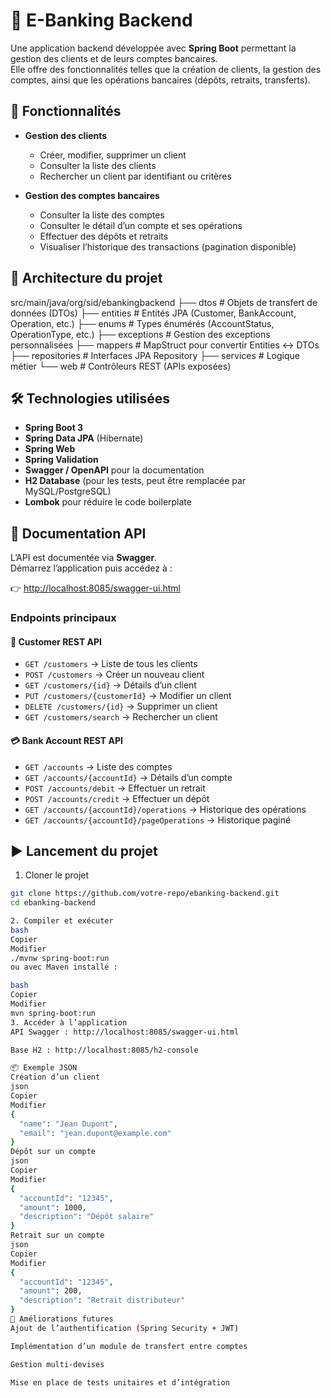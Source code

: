# 🏦 E-Banking Backend

Une application backend développée avec **Spring Boot** permettant la gestion des clients et de leurs comptes bancaires.  
Elle offre des fonctionnalités telles que la création de clients, la gestion des comptes, ainsi que les opérations bancaires (dépôts, retraits, transferts).  

## 🚀 Fonctionnalités

- **Gestion des clients**  
  - Créer, modifier, supprimer un client  
  - Consulter la liste des clients  
  - Rechercher un client par identifiant ou critères  

- **Gestion des comptes bancaires**  
  - Consulter la liste des comptes  
  - Consulter le détail d’un compte et ses opérations  
  - Effectuer des dépôts et retraits  
  - Visualiser l’historique des transactions (pagination disponible)

## 📌 Architecture du projet

src/main/java/org/sid/ebankingbackend
├── dtos # Objets de transfert de données (DTOs)
├── entities # Entités JPA (Customer, BankAccount, Operation, etc.)
├── enums # Types énumérés (AccountStatus, OperationType, etc.)
├── exceptions # Gestion des exceptions personnalisées
├── mappers # MapStruct pour convertir Entities ↔ DTOs
├── repositories # Interfaces JPA Repository
├── services # Logique métier
└── web # Contrôleurs REST (APIs exposées) 



## 🛠️ Technologies utilisées

- **Spring Boot 3**
- **Spring Data JPA** (Hibernate)
- **Spring Web**
- **Spring Validation**
- **Swagger / OpenAPI** pour la documentation
- **H2 Database** (pour les tests, peut être remplacée par MySQL/PostgreSQL)
- **Lombok** pour réduire le code boilerplate

## 📖 Documentation API

L’API est documentée via **Swagger**.  
Démarrez l’application puis accédez à :

👉 [http://localhost:8085/swagger-ui.html](http://localhost:8085/swagger-ui.html)

### Endpoints principaux

#### 👤 Customer REST API
- `GET /customers` → Liste de tous les clients  
- `POST /customers` → Créer un nouveau client  
- `GET /customers/{id}` → Détails d’un client  
- `PUT /customers/{customerId}` → Modifier un client  
- `DELETE /customers/{id}` → Supprimer un client  
- `GET /customers/search` → Rechercher un client  

#### 💳 Bank Account REST API
- `GET /accounts` → Liste des comptes  
- `GET /accounts/{accountId}` → Détails d’un compte  
- `POST /accounts/debit` → Effectuer un retrait  
- `POST /accounts/credit` → Effectuer un dépôt  
- `GET /accounts/{accountId}/operations` → Historique des opérations  
- `GET /accounts/{accountId}/pageOperations` → Historique paginé  

## ▶️ Lancement du projet

1. Cloner le projet
```bash
git clone https://github.com/votre-repo/ebanking-backend.git
cd ebanking-backend

2. Compiler et exécuter
bash
Copier
Modifier
./mvnw spring-boot:run
ou avec Maven installé :

bash
Copier
Modifier
mvn spring-boot:run
3. Accéder à l’application
API Swagger : http://localhost:8085/swagger-ui.html

Base H2 : http://localhost:8085/h2-console

📦 Exemple JSON
Création d’un client
json
Copier
Modifier
{
  "name": "Jean Dupont",
  "email": "jean.dupont@example.com"
}
Dépôt sur un compte
json
Copier
Modifier
{
  "accountId": "12345",
  "amount": 1000,
  "description": "Dépôt salaire"
}
Retrait sur un compte
json
Copier
Modifier
{
  "accountId": "12345",
  "amount": 200,
  "description": "Retrait distributeur"
}
📌 Améliorations futures
Ajout de l’authentification (Spring Security + JWT)

Implémentation d’un module de transfert entre comptes

Gestion multi-devises

Mise en place de tests unitaires et d’intégration
